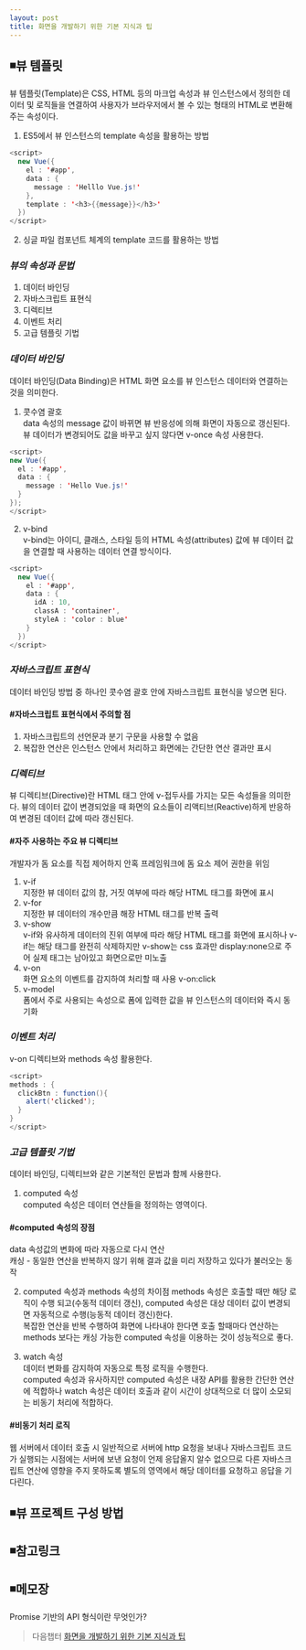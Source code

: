 ```yaml
---
layout: post
title: 화면을 개발하기 위한 기본 지식과 팁
---
```

## ◾뷰 템플릿
뷰 템플릿(Template)은 CSS, HTML 등의 마크업 속성과 뷰 인스턴스에서 정의한 데이터 및 로직들을 연결하여 사용자가 브라우저에서 볼 수 있는 형태의 HTML로 변환해 주는 속성이다.

1. ES5에서 뷰 인스턴스의 template 속성을 활용하는 방법       
```java   
<script>
  new Vue({
    el : '#app',
    data : {
      message : 'Helllo Vue.js!'
    },
    template : '<h3>{{message}}</h3>'
  })
</script>
```   

2. 싱글 파일 컴포넌트 체계의 template 코드를 활용하는 방법           

### ***뷰의 속성과 문법***        
1. 데이터 바인딩
2. 자바스크립트 표현식
3. 디렉티브
4. 이벤트 처리
5. 고급 템플릿 기법

### ***데이터 바인딩***   
데이터 바인딩(Data Binding)은 HTML 화면 요소를 뷰 인스턴스 데이터와 연결하는 것을 의미한다.

1. 콧수염 괄호   
data 속성의 message 값이 바뀌면 뷰 반응성에 의해 화면이 자동으로 갱신된다.   
뷰 데이터가 변경되어도 값을 바꾸고 싶지 않다면 v-once 속성 사용한다.
```java
<script>
new Vue({
  el : '#app',
  data : {
    message : 'Hello Vue.js!'
  }
});
</script>
```  

2. v-bind     
v-bind는 아이디, 클래스, 스타일 등의 HTML 속성(attributes) 값에 뷰 데이터 값을 연결할 때 사용하는 데이터 연결 방식이다.       
```java
<script>
  new Vue({
    el : '#app',
    data : {
      idA : 10,
      classA : 'container',
      styleA : 'color : blue'
    }
  })
</script>
```         

### ***자바스크립트 표현식***   
데이터 바인딩 방법 중 하나인 콧수염 괄호 안에 자바스크립트 표현식을 넣으면 된다.     
#### #자바스크립트 표현식에서 주의할 점      
1. 자바스크립트의 선언문과 분기 구문을 사용할 수 없음    
2. 복잡한 연산은 인스턴스 안에서 처리하고 화면에는 간단한 연산 결과만 표시   

### ***디렉티브***   
뷰 디렉티브(Directive)란 HTML 태그 안에 v-접두사를 가지는 모든 속성들을 의미한다.
뷰의 데이터 값이 변경되었을 때 화면의 요소들이 리액티브(Reactive)하게 반응하여 변경된 데이터 값에 따라 갱신된다.  
#### #자주 사용하는 주요 뷰 디렉티브  
개발자가 돔 요소를 직접 제어하지 안혹 프레임워크에 돔 요소 제어 권한을 위임  
1. v-if  
지정한 뷰 데이터 값의 참, 거짓 여부에 따라 해당 HTML 태그를 화면에 표시
2. v-for  
지정한 뷰 데이터의 개수만큼 해장 HTML 태그를 반복 출력  
3. v-show    
v-if와 유사하게 데이터의 진위 여부에 따라 해당 HTML 태그를 화면에 표시하나 v-if는 해당 태그를 완전히 삭제하지만 v-show는 css 효과만 display:none으로 주어 실제 태그는 남아있고 화면으로만 미노출  
4. v-on  
화면 요소의 이벤트를 감지하여 처리할 때 사용 v-on:click  
5. v-model  
폼에서 주로 사용되는 속성으로 폼에 입력한 값을 뷰 인스턴스의 데이터와 즉시 동기화   

### ***이벤트 처리***         
v-on 디렉티브와 methods 속성 활용한다.   
```java
<script>
methods : {
  clickBtn : function(){
    alert('clicked');
  }
}
</script>
```

### ***고급 템플릿 기법***   
데이터 바인딩, 디렉티브와 같은 기본적인 문법과 함께 사용한다.   
1. computed 속성  
computed 속성은 데이터 연산들을 정의하는 영역이다.
#### #computed 속성의 장점  
data 속성값의 변화에 따라 자동으로 다시 연산  
캐싱 - 동일한 연산을 반복하지 않기 위해 결과 값을 미리 저장하고 있다가 불러오는 동작  

2. computed 속성과 methods 속성의 차이점
methods 속성은 호출할 때만 해당 로직이 수행 되고(수동적 데이터 갱신), computed 속성은 대상 데이터 값이 변경되면 자동적으로 수행(능동적 데이터 갱신)한다.    
복잡한 연산을 반복 수행하여 화면에 나타내야 한다면 호출 할때마다 연산하는 methods 보다는 캐싱 가능한 computed 속성을 이용하는 것이 성능적으로 좋다.  

3. watch 속성  
데이터 변화를 감지하여 자동으로 특정 로직을 수행한다.  
computed 속성과 유사하지만 computed 속성은 내장 API를 활용한 간단한 연산에 적합하나 watch 속성은 데이터 호출과 같이 시간이 상대적으로 더 많이 소모되는 비동기 처리에 적합하다.  

#### #비동기 처리 로직
웹 서버에서 데이터 호출 시 일반적으로 서버에 http 요청을 보내나 자바스크립트 코드가 실행되는 시점에는 서버에 보낸 요청이 언제 응답올지 알수 없으므로 다른 자바스크립트 연산에 영향을 주지 못하도록 별도의 영역에서 해당 데이터를 요청하고 응답을 기다린다.

## ◾뷰 프로젝트 구성 방법  

## ◾참고링크  

## ◾메모장
Promise 기반의 API 형식이란 무엇인가?  

> 다음챕터 [화면을 개발하기 위한 기본 지식과 팁](https://wisdompark.github.io/Vue-Js4/)

